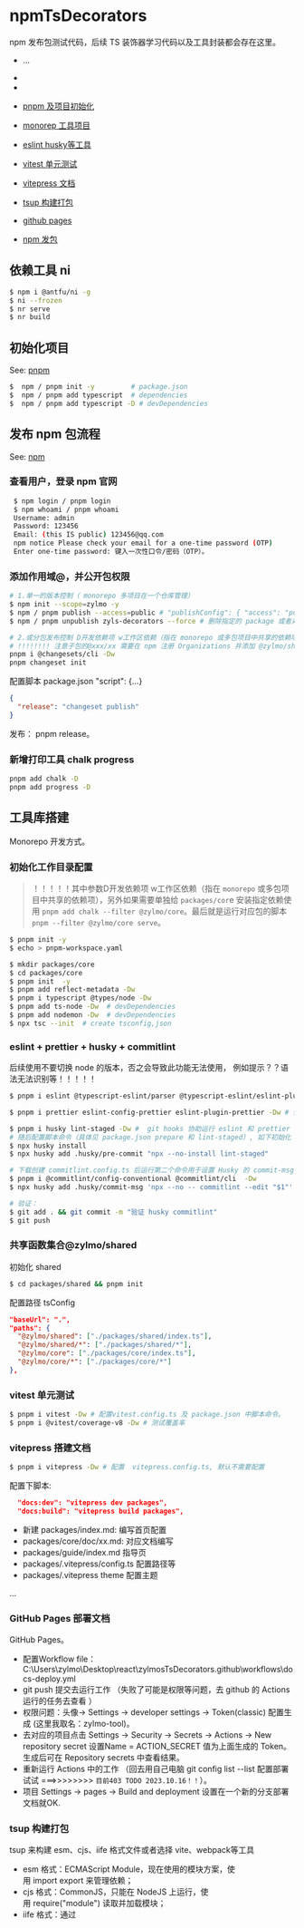 # npmTsDecorators

npm 发布包测试代码，后续 TS 装饰器学习代码以及工具封装都会存在这里。

- ...
-
-

- [pnpm 及项目初始化](#初始化项目)
- [monorep 工具项目](#发布-npm-包流程)
- [eslint husky等工具](#eslint--prettier--husky--commitlint)
- [vitest 单元测试](#vitest-单元测试)
- [vitepress 文档](#vitepress-搭建文档)
- [tsup 构建打包](#tsup-构建打包)
- [github pages](#github-pages-部署文档)
- [npm 发包](#发布-npm-包流程)

## 依赖工具 ni

```sh
$ npm i @antfu/ni -g
$ ni --frozen
$ nr serve
$ nr build
```

## 初始化项目

See: [pnpm](https://pnpm.io/zh/pnpm-cli)

```bash
$  npm / pnpm init -y         # package.json
$  npm / pnpm add typescript  # dependencies
$  npm / pnpm add typescript -D # devDependencies
```

## 发布 npm 包流程

See: [npm](https://www.npmjs.com/)

### 查看用户，登录 npm 官网

```bash
 $ npm login / pnpm login
 $ npm whoami / pnpm whoami
 Username: admin
 Password: 123456
 Email: (this IS public) 123456@qq.com
 npm notice Please check your email for a one-time password (OTP)
 Enter one-time password: 键入一次性口令/密码（OTP）。
```

### 添加作用域@，并公开包权限

```bash
# 1.单一的版本控制（ monorepo 多项目在一个仓库管理）
$ npm init --scope=zylmo -y
$ npm / pnpm publish --access=public # "publishConfig": { "access": "public"} 最好在子包中添加配置.
$ npm / pnpm unpublish zyls-decorators --force # 删除指定的 package 或者对应版本。

# 2.或分包发布控制 D开发依赖项 w工作区依赖（指在 monorepo 或多包项目中共享的依赖项）
# !!!!!!!! 注意子包的@xxx/xx 需要在 npm 注册 Organizations 并添加 @zylmo/shared / @zylmo/shared package包
pnpm i @changesets/cli -Dw
pnpm changeset init

```

配置脚本 package.json "script": {...}

```json
{
  "release": "changeset publish"
}
```

发布： pnpm release。

### 新增打印工具 chalk progress

```bash
pnpm add chalk -D
pnpm add progress -D
```

## 工具库搭建

Monorepo 开发方式。

### 初始化工作目录配置

> ！！！！！其中参数D开发依赖项 w工作区依赖（指在 `monorepo` 或多包项目中共享的依赖项），另外如果需要单独给 `packages/cor`e 安装指定依赖使用 `pnpm add chalk --filter @zylmo/core`。最后就是运行对应包的脚本 `pnpm --filter @zylmo/core serve`。

```bash
$ pnpm init -y
$ echo > pnpm-workspace.yaml

$ mkdir packages/core
$ cd packages/core
$ pnpm init  -y
$ pnpm add reflect-metadata -Dw
$ pnpm i typescript @types/node -Dw
$ pnpm add ts-node -Dw  # devDependencies
$ pnpm add nodemon -Dw  # devDependencies
$ npx tsc --init  # create tsconfig,json
```

### eslint + prettier + husky + commitlint

后续使用不要切换 node 的版本，否之会导致此功能无法使用， 例如提示？？语法无法识别等！！！！！

```bash
$ pnpm i eslint @typescript-eslint/parser @typescript-eslint/eslint-plugin -Dw  # 去配置脚本命令和检查的规则。

$ pnpm i prettier eslint-config-prettier eslint-plugin-prettier -Dw # 去配置脚本命令  "format": "prettier --write --cache ." .表示当前目录所有文件， cache 只有修改过的文件或新添加的文件会被重新格式化。

$ pnpm i husky lint-staged -Dw #  git hooks 协助运行 eslint 和 prettier 进行校验。
# 随后配置脚本命令（具体见 package.json prepare 和 lint-staged）, 如下初始化 husky。
$ npx husky install
$ npx husky add .husky/pre-commit "npx --no-install lint-staged"

# 下载创建 commitlint.config.ts 后运行第二个命令用于设置 Husky 的 commit-msg 钩子的命令。
$ pnpm i @commitlint/config-conventional @commitlint/cli  -Dw
$ npx husky add .husky/commit-msg 'npx --no -- commitlint --edit "$1"'

# 验证：
$ git add . && git commit -m "验证 husky commitlint"
$ git push
```

### 共享函数集合@zylmo/shared

初始化 shared

```bash
$ cd packages/shared && pnpm init
```

配置路径 tsConfig

```json
"baseUrl": ".",
"paths": {
  "@zylmo/shared": ["./packages/shared/index.ts"],
  "@zylmo/shared/*": ["./packages/shared/*"],
  "@zylmo/core": ["./packages/core/index.ts"],
  "@zylmo/core/*": ["./packages/core/*"]
},
```

### vitest 单元测试

```bash
$ pnpm i vitest -Dw # 配置vitest.config.ts 及 package.json 中脚本命令。
$ pnpm i @vitest/coverage-v8 -Dw # 测试覆盖率
```

### vitepress 搭建文档

```bash
$ pnpm i vitepress -Dw # 配置  vitepress.config.ts, 默认不需要配置
```

配置下脚本:

```json
  "docs:dev": "vitepress dev packages",
  "docs:build": "vitepress build packages",
```

- 新建 packages/index.md: 编写首页配置
- packages/core/doc/xx.md: 对应文档编写
- packages/guide/index.md 指导页
- packages/.vitepress/config.ts 配置路径等
- packages/.vitepress theme 配置主题

...

### GitHub Pages 部署文档

GitHub Pages。

- 配置Workflow file：C:\Users\zylmo\Desktop\react\zylmosTsDecorators\.github\workflows\docs-deploy.yml
- git push 提交去运行工作 （失败了可能是权限等问题，去 github 的 Actions 运行的任务去查看 ）
- 权限问题：头像-> Settings -> developer settings -> Token(classic) 配置生成 (这里我取名：zylmo-tool)。
- 去对应的项目点击 Settings -> Security -> Secrets -> Actions -> New repository secret 设置Name = ACTION_SECRET 值为上面生成的 Token。生成后可在 Repository secrets 中查看结果。
- 重新运行 Actions 中的工作 （回去用自己电脑 git config list --list 配置部署试试 ===>>>>>>>> `目前403 TODO 2023.10.16！！`）。
- 项目 Settings -> pages -> Build and deployment 设置在一个新的分支部署文档就OK.

### tsup 构建打包

tsup 来构建 esm、cjs、iife 格式文件或者选择 vite、webpack等工具

- esm 格式：ECMAScript Module，现在使用的模块方案，使用 import export 来管理依赖；
- cjs 格式：CommonJS，只能在 NodeJS 上运行，使用 require("module") 读取并加载模块；
- iife 格式：通过 <script> 标签引入的自执行函数；

```bash
$ pnpm add tsup -Dw # 使用 tsup.config 处理 （用于打包 TypeScript 项目的工具）
```

tsup.config 配置:

```js
  {
    entry: ['packages/shared/index.ts'],
    format: ['cjs', 'esm', 'iife'],
    outDir: 'packages/shared/dist',
    dts: true,
    metafile: true,
    minify: true,
    splitting: false,
    sourcemap: true,
    clean: true, // 先清除打包的目录.
  },
```

配置好 tsup 后在对应包 package.json 配置好路径, 例如 shared 包配置.

```json
 "main": "./dist/index.js",
  "module": "./dist/index.mjs",
  "unpkg": "./dist/index.global.js",
  "types": "./dist/index.d.ts",
  "exports": {
    ".": {
      "require": "./dist/index.js",
      "import": "./dist/index.mjs",
      "types": "./dist/index.d.ts"
    },
    "./*": "./*"
  },
```

### [具体见发布 npm 包流程](#发布-npm-包流程)
